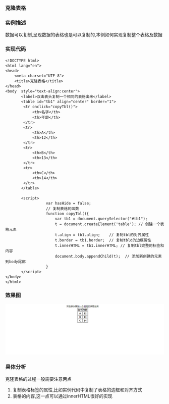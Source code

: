 ### 克隆表格

### 实例描述

数据可以复制,呈现数据的表格也是可以复制的,本例如何实现复制整个表格及数据

### 实现代码

```
<!DOCTYPE html>
<html lang="en">
<head>
	<meta charset="UTF-8">
	<title>克隆表格</title>
</head>
<body  style="text-align:center">
	   <label>双击表头复制一个相同的表格出来</label>
	   <table id="tb1" align="center" border="1">
	   	<tr onclick="copyTbl()">
	   		<th>名字</th>
	   		<th>年龄</th>
	   	</tr>
	   	<tr>
	   		<th>A</th>
	   		<th>12</th>
	   	</tr>
	   	<tr>
	   		<th>B</th>
	   		<th>13</th>
	   	</tr>
	   	<tr>
	   		<th>C</th>
	   		<th>14</th>
	   	</tr>
	   </table>

	   <script>
	   	          var hasHide = false;
	   	          // 复制表格的函数
	   	          function copyTbl(){
	   	          	  var tb1 = document.querySelector("#tb1");
	   	          	  t = document.createElement('table'); // 创建一个表格元素
	   	          	  t.align = tb1.align;    // 复制tbl的对齐属性
	   	          	  t.border = tb1.border;  // 复制tbld的边框属性
	   	          	  t.innerHTML = tb1.innerHTML; // 复制tbl完整的标签和内容
	   	          	  document.body.appendChild(t);  // 添加新创建的元素到body尾部
	   	          }
	   </script>
</body>
</html>
```

### 效果图

![克隆表格](img/克隆表格.gif)

### 具体分析

克隆表格的过程一般需要注意两点

1. 复制表格标签的属性,比如实例代码中复制了表格的边框和对齐方式
2. 表格的内容,这一点可以通过innerHTML很好的实现

